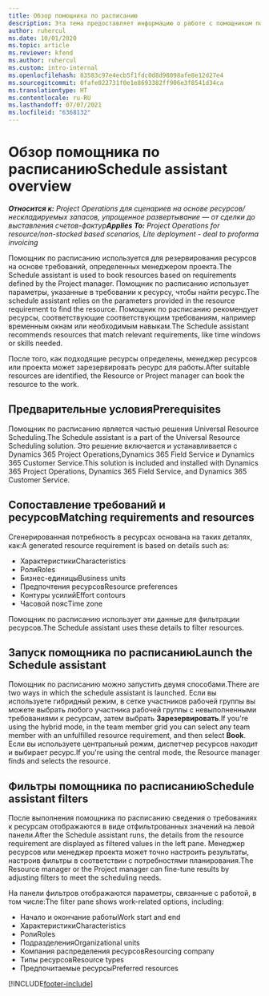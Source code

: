 ```yaml
---
title: Обзор помощника по расписанию
description: Эта тема предоставляет информацию о работе с помощником по расписанию для резервирования ресурсов.
author: ruhercul
ms.date: 10/01/2020
ms.topic: article
ms.reviewer: kfend
ms.author: ruhercul
ms.custom: intro-internal
ms.openlocfilehash: 83583c97e4ecb5f1fdc0d8d98098afe8e12d27e4
ms.sourcegitcommit: 0fafe022731f0e1e8693382ff906e3f8541d34ca
ms.translationtype: HT
ms.contentlocale: ru-RU
ms.lasthandoff: 07/07/2021
ms.locfileid: "6368132"
---
```

# <a name="schedule-assistant-overview"></a><span data-ttu-id="d1bbf-103">Обзор помощника по расписанию</span><span class="sxs-lookup"><span data-stu-id="d1bbf-103">Schedule assistant overview</span></span>

<span data-ttu-id="d1bbf-104">_**Относится к:** Project Operations для сценариев на основе ресурсов/нескладируемых запасов, упрощенное развертывание — от сделки до выставления счетов-фактур_</span><span class="sxs-lookup"><span data-stu-id="d1bbf-104">_**Applies To:** Project Operations for resource/non-stocked based scenarios, Lite deployment - deal to proforma invoicing_</span></span>

<span data-ttu-id="d1bbf-105">Помощник по расписанию используется для резервирования ресурсов на основе требований, определенных менеджером проекта.</span><span class="sxs-lookup"><span data-stu-id="d1bbf-105">The Schedule assistant is used to book resources based on requirements defined by the Project manager.</span></span> <span data-ttu-id="d1bbf-106">Помощник по расписанию использует параметры, указанные в требовании к ресурсу, чтобы найти ресурс.</span><span class="sxs-lookup"><span data-stu-id="d1bbf-106">The schedule assistant relies on the parameters provided in the resource requirement to find the resource.</span></span> <span data-ttu-id="d1bbf-107">Помощник по расписанию рекомендует ресурсы, соответствующие соответствующим требованиям, например временным окнам или необходимым навыкам.</span><span class="sxs-lookup"><span data-stu-id="d1bbf-107">The Schedule assistant recommends resources that match relevant requirements, like time windows or skills needed.</span></span>

<span data-ttu-id="d1bbf-108">После того, как подходящие ресурсы определены, менеджер ресурсов или проекта может зарезервировать ресурс для работы.</span><span class="sxs-lookup"><span data-stu-id="d1bbf-108">After suitable resources are identified, the Resource or Project manager can book the resource to the work.</span></span>

## <a name="prerequisites"></a><span data-ttu-id="d1bbf-109">Предварительные условия</span><span class="sxs-lookup"><span data-stu-id="d1bbf-109">Prerequisites</span></span>

<span data-ttu-id="d1bbf-110">Помощник по расписанию является частью решения Universal Resource Scheduling.</span><span class="sxs-lookup"><span data-stu-id="d1bbf-110">The Schedule assistant is a part of the Universal Resource Scheduling solution.</span></span> <span data-ttu-id="d1bbf-111">Это решение включается и устанавливается с Dynamics 365 Project Operations,Dynamics 365 Field Service и Dynamics 365 Customer Service.</span><span class="sxs-lookup"><span data-stu-id="d1bbf-111">This solution is included and installed with Dynamics 365 Project Operations, Dynamics 365 Field Service, and Dynamics 365 Customer Service.</span></span>

## <a name="matching-requirements-and-resources"></a><span data-ttu-id="d1bbf-112">Сопоставление требований и ресурсов</span><span class="sxs-lookup"><span data-stu-id="d1bbf-112">Matching requirements and resources</span></span>

<span data-ttu-id="d1bbf-113">Сгенерированная потребность в ресурсах основана на таких деталях, как:</span><span class="sxs-lookup"><span data-stu-id="d1bbf-113">A generated resource requirement is based on details such as:</span></span>

-   <span data-ttu-id="d1bbf-114">Характеристики</span><span class="sxs-lookup"><span data-stu-id="d1bbf-114">Characteristics</span></span>
-   <span data-ttu-id="d1bbf-115">Роли</span><span class="sxs-lookup"><span data-stu-id="d1bbf-115">Roles</span></span>
-   <span data-ttu-id="d1bbf-116">Бизнес-единицы</span><span class="sxs-lookup"><span data-stu-id="d1bbf-116">Business units</span></span>
-   <span data-ttu-id="d1bbf-117">Предпочтения ресурсов</span><span class="sxs-lookup"><span data-stu-id="d1bbf-117">Resource preferences</span></span>
-   <span data-ttu-id="d1bbf-118">Контуры усилий</span><span class="sxs-lookup"><span data-stu-id="d1bbf-118">Effort contours</span></span>
-   <span data-ttu-id="d1bbf-119">Часовой пояс</span><span class="sxs-lookup"><span data-stu-id="d1bbf-119">Time zone</span></span>

<span data-ttu-id="d1bbf-120">Помощник по расписанию использует эти данные для фильтрации ресурсов.</span><span class="sxs-lookup"><span data-stu-id="d1bbf-120">The Schedule assistant uses these details to filter resources.</span></span>

## <a name="launch-the-schedule-assistant"></a><span data-ttu-id="d1bbf-121">Запуск помощника по расписанию</span><span class="sxs-lookup"><span data-stu-id="d1bbf-121">Launch the Schedule assistant</span></span>

<span data-ttu-id="d1bbf-122">Помощник по расписанию можно запустить двумя способами.</span><span class="sxs-lookup"><span data-stu-id="d1bbf-122">There are two ways in which the schedule assistant is launched.</span></span> <span data-ttu-id="d1bbf-123">Если вы используете гибридный режим, в сетке участников рабочей группы вы можете выбрать любого участника рабочей группы с невыполненными требованиями к ресурсам, затем выбрать **Зарезервировать**.</span><span class="sxs-lookup"><span data-stu-id="d1bbf-123">If you're using the hybrid mode, in the team member grid you can select any team member with an unfulfilled resource requirement, and then select **Book**.</span></span> <span data-ttu-id="d1bbf-124">Если вы используете центральный режим, диспетчер ресурсов находит и выбирает ресурс.</span><span class="sxs-lookup"><span data-stu-id="d1bbf-124">If you're using the central mode, the Resource manager finds and selects the resource.</span></span>

## <a name="schedule-assistant-filters"></a><span data-ttu-id="d1bbf-125">Фильтры помощника по расписанию</span><span class="sxs-lookup"><span data-stu-id="d1bbf-125">Schedule assistant filters</span></span>

<span data-ttu-id="d1bbf-126">После выполнения помощника по расписанию сведения о требованиях к ресурсам отображаются в виде отфильтрованных значений на левой панели.</span><span class="sxs-lookup"><span data-stu-id="d1bbf-126">After the Schedule assistant runs, the details from the resource requirement are displayed as filtered values in the left pane.</span></span> <span data-ttu-id="d1bbf-127">Менеджер ресурсов или менеджер проекта может точно настроить результаты, настроив фильтры в соответствии с потребностями планирования.</span><span class="sxs-lookup"><span data-stu-id="d1bbf-127">The Resource manager or the Project manager can fine-tune results by adjusting filters to meet the scheduling needs.</span></span>

<span data-ttu-id="d1bbf-128">На панели фильтров отображаются параметры, связанные с работой, в том числе:</span><span class="sxs-lookup"><span data-stu-id="d1bbf-128">The filter pane shows work-related options, including:</span></span>

-   <span data-ttu-id="d1bbf-129">Начало и окончание работы</span><span class="sxs-lookup"><span data-stu-id="d1bbf-129">Work start and end</span></span>
-   <span data-ttu-id="d1bbf-130">Характеристики</span><span class="sxs-lookup"><span data-stu-id="d1bbf-130">Characteristics</span></span>
-   <span data-ttu-id="d1bbf-131">Роли</span><span class="sxs-lookup"><span data-stu-id="d1bbf-131">Roles</span></span>
-   <span data-ttu-id="d1bbf-132">Подразделения</span><span class="sxs-lookup"><span data-stu-id="d1bbf-132">Organizational units</span></span>
-   <span data-ttu-id="d1bbf-133">Компания распределения ресурсов</span><span class="sxs-lookup"><span data-stu-id="d1bbf-133">Resourcing company</span></span>
-   <span data-ttu-id="d1bbf-134">Типы ресурсов</span><span class="sxs-lookup"><span data-stu-id="d1bbf-134">Resource types</span></span>
-   <span data-ttu-id="d1bbf-135">Предпочитаемые ресурсы</span><span class="sxs-lookup"><span data-stu-id="d1bbf-135">Preferred resources</span></span>


[!INCLUDE[footer-include](../includes/footer-banner.md)]